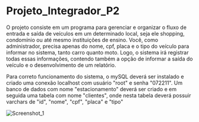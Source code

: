 # Projeto_Integrador_P2

O projeto consiste em um programa para gerenciar e organizar o fluxo de entrada e saída de veículos em um determinado local, seja ele shopping, condomínio ou até mesmo instituições de ensino. Você, como administrador, precisa apenas do nome, cpf, placa e o tipo do veículo para informar no sistema, tanto carro quanto moto. Logo, o sistema irá registrar todas essas informações, contendo também a opção de informar a saída do veículo e o desenvolvimento de um relatório.

Para correto funcionamento do sistema, o mySQL deverá ser instalado e criado uma conexão localhost com usuário "root" e senha "072211". Um banco de dados com nome "estacionamento" deverá ser criado e em seguida uma tabela com nome "clientes", onde nesta tabela deverá possuir varchars de "id", "nome", "cpf", "placa" e "tipo"


![Screenshot_1](https://user-images.githubusercontent.com/64321545/144305921-0dac1a38-9331-4003-b4d6-8f8f59c531cb.png)
